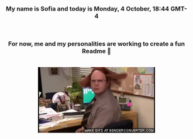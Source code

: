 


<div align="center">
<h3 >My name is Sofia and today is Monday, 4 October, 18:44 GMT-4</h3><br>
<h3 >For now, me and my personalities are working to create a fun Readme 👋
</h3><br>
<img src='img/dwight.gif' alt='working...'/>
</div>
